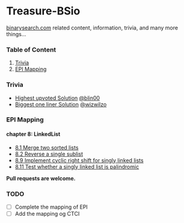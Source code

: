 # Treasure-BSio

[binarysearch.com](binarysearch.com) related content, information, trivia, and many more things...

### Table of Content
1. [Trivia](#trivia)
2. [EPI Mapping](#epi-mapping)

### Trivia

* [Highest upvoted Solution](https://binarysearch.com/problems/Even-Frequency/solutions/1839347) [@blin00](https://binarysearch.com/@/blin00)
* [Biggest one liner Solution](https://binarysearch.com/problems/Three-Way-String-Split-with-Equal-Ones/solutions/3513956) [@wizwilzo](https://binarysearch.com/@/wizwilzo)


### EPI Mapping

#### chapter 8: LinkedList
* [8.1 Merge two sorted lists](https://binarysearch.com/problems/Linked-List-Union)
* [8.2 Reverse a single sublist](https://binarysearch.com/problems/Reverse-a-Linked-List)
* [8.9 Implement cyclic right shift for singly linked lists](https://binarysearch.com/problems/Rotate-Linked-List-by-K)
* [8.11 Test whether a singly linked list is palindromic](https://binarysearch.com/problems/Palindrome-Linked-List)



**Pull requests are welcome.**



### TODO
- [ ] Complete the mapping of EPI
- [ ] Add the mapping og CTCI
